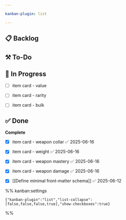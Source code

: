 ```yaml
---

kanban-plugin: list

---
```


## 📋 Backlog



## ⚒️ To-Do



## 🚧 In Progress

- [ ] item card - value
- [ ] item card - rarity
- [ ] item card - bulk


## ✅ Done

**Complete**
- [x] item card - weapon collar ✅ 2025-06-16
- [x] item card - weight ✅ 2025-06-16
- [x] item card - weapon mastery ✅ 2025-06-16
- [x] item card - weapon damage ✅ 2025-06-16
- [x] [[Define minimal front-matter schema]] ✅ 2025-06-12




%% kanban:settings
```
{"kanban-plugin":"list","list-collapse":[false,false,false,true],"show-checkboxes":true}
```
%%